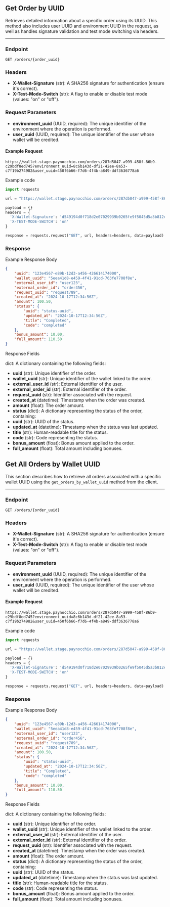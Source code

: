 ## Get Order by UUID

Retrieves detailed information about a specific order using its UUID. This method also includes user UUID and environment UUID in the request, as well as handles signature validation and test mode switching via headers.

---

### Endpoint
`GET /orders/{order_uuid}`

### Headers
- **X-Wallet-Signature** (str): A SHA256 signature for authentication (ensure it's correct).
- **X-Test-Mode-Switch** (str): A flag to enable or disable test mode (values: "on" or "off").


### Request Parameters
- **environment_uuid** (UUID, required): The unique identifier of the environment where the operation is performed.
- **user_uuid** (UUID, required): The unique identifier of the user whose wallet will be credited.

#### Example Request
```
https://wallet.stage.paynocchio.com/orders/287d5047-a999-458f-86b9-c29bdf8ed745?environment_uuid=8c6b143d-df21-42ee-8a53-c7f19b274982&user_uuid=450f6b66-f7d6-4f4b-a849-ddf3636778a6
```
Example code

```python
import requests

url = "https://wallet.stage.paynocchio.com/orders/287d5047-a999-458f-86b9-c29bdf8ed745?environment_uuid=8c6b143d-df21-42ee-8a53-c7f19b274982&user_uuid=450f6b66-f7d6-4f4b-a849-ddf3636778a6"

payload = {}
headers = {
  'X-Wallet-Signature': 'd549194d0f718d2e07029939b0265fe9f5045d5a3b812ec95c5f7b84544155f5',
  'X-TEST-MODE-SWITCH': 'on'
}

response = requests.request("GET", url, headers=headers, data=payload)
```

### Response
Example Response Body
```json
{
    "uuid": "123e4567-e89b-12d3-a456-426614174000",
    "wallet_uuid": "5eea41d8-e459-4f41-91cd-763fe7708f8e",
    "external_user_id": "user123",
    "external_order_id": "order456",
    "request_uuid": "request789",
    "created_at": "2024-10-17T12:34:56Z",
    "amount": 100.50,
    "status": {
        "uuid": "status-uuid",
        "updated_at": "2024-10-17T12:34:56Z",
        "title": "Completed",
        "code": "completed"
    },
    "bonus_amount": 10.00,
    "full_amount": 110.50
}

```

Response Fields

dict: A dictionary containing the following fields:
* **uuid** (str): Unique identifier of the order.
* **wallet_uuid** (str): Unique identifier of the wallet linked to the order.
* **external_user_id** (str): External identifier of the user.
* **external_order_id** (str): External identifier of the order.
* **request_uuid** (str): Identifier associated with the request.
* **created_at** (datetime): Timestamp when the order was created.
* **amount** (float): The order amount.
* **status** (dict): A dictionary representing the status of the order, containing:
* **uuid** (str): UUID of the status.
* **updated_at** (datetime): Timestamp when the status was last updated.
* **title** (str): Human-readable title for the status.
* **code** (str): Code representing the status.
* **bonus_amount** (float): Bonus amount applied to the order.
* **full_amount** (float): Total amount including bonuses.


## Get All Orders by Wallet UUID

This section describes how to retrieve all orders associated with a specific wallet UUID using the `get_orders_by_wallet_uuid` method from the client.

---

### Endpoint
`GET /orders/{order_uuid}`

### Headers
- **X-Wallet-Signature** (str): A SHA256 signature for authentication (ensure it's correct).
- **X-Test-Mode-Switch** (str): A flag to enable or disable test mode (values: "on" or "off").


### Request Parameters
- **environment_uuid** (UUID, required): The unique identifier of the environment where the operation is performed.
- **user_uuid** (UUID, required): The unique identifier of the user whose wallet will be credited.

#### Example Request
```
https://wallet.stage.paynocchio.com/orders/287d5047-a999-458f-86b9-c29bdf8ed745?environment_uuid=8c6b143d-df21-42ee-8a53-c7f19b274982&user_uuid=450f6b66-f7d6-4f4b-a849-ddf3636778a6
```
Example code

```python
import requests

url = "https://wallet.stage.paynocchio.com/orders/287d5047-a999-458f-86b9-c29bdf8ed745?environment_uuid=8c6b143d-df21-42ee-8a53-c7f19b274982&user_uuid=450f6b66-f7d6-4f4b-a849-ddf3636778a6"

payload = {}
headers = {
  'X-Wallet-Signature': 'd549194d0f718d2e07029939b0265fe9f5045d5a3b812ec95c5f7b84544155f5',
  'X-TEST-MODE-SWITCH': 'on'
}

response = requests.request("GET", url, headers=headers, data=payload)
```

### Response
Example Response Body
```json
{
    "uuid": "123e4567-e89b-12d3-a456-426614174000",
    "wallet_uuid": "5eea41d8-e459-4f41-91cd-763fe7708f8e",
    "external_user_id": "user123",
    "external_order_id": "order456",
    "request_uuid": "request789",
    "created_at": "2024-10-17T12:34:56Z",
    "amount": 100.50,
    "status": {
        "uuid": "status-uuid",
        "updated_at": "2024-10-17T12:34:56Z",
        "title": "Completed",
        "code": "completed"
    },
    "bonus_amount": 10.00,
    "full_amount": 110.50
}

```

Response Fields

dict: A dictionary containing the following fields:
* **uuid** (str): Unique identifier of the order.
* **wallet_uuid** (str): Unique identifier of the wallet linked to the order.
* **external_user_id** (str): External identifier of the user.
* **external_order_id** (str): External identifier of the order.
* **request_uuid** (str): Identifier associated with the request.
* **created_at** (datetime): Timestamp when the order was created.
* **amount** (float): The order amount.
* **status** (dict): A dictionary representing the status of the order, containing:
* **uuid** (str): UUID of the status.
* **updated_at** (datetime): Timestamp when the status was last updated.
* **title** (str): Human-readable title for the status.
* **code** (str): Code representing the status.
* **bonus_amount** (float): Bonus amount applied to the order.
* **full_amount** (float): Total amount including bonuses.